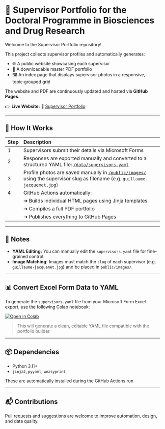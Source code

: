 # 🧬 Supervisor Portfolio for the Doctoral Programme in Biosciences and Drug Research

Welcome to the Supervisor Portfolio repository!

This project collects supervisor profiles and automatically generates:
- 🌐 A public website showcasing each supervisor
- 📄 A downloadable master PDF portfolio
- 🖼️ An index page that displays supervisor photos in a responsive, topic‑grouped grid

The website and PDF are continuously updated and hosted via **GitHub Pages**.

👉 **Live Website:** 🔗 [Supervisor Portfolio](https://aaugs-dp-biosciences-and-drug-research.github.io/supervisor-portfolio/)

---

## 🚀 How It Works

| Step | Description |
|:----|:------------|
| 1 | Supervisors submit their details via Microsoft Forms |
| 2 | Responses are exported manually and converted to a structured YAML file: [`/data/supervisors.yaml`](data/supervisors.yaml) |
| 3 | Profile photos are saved manually in [`/public/images/`](public/images/) using the supervisor slug as filename (e.g. `guillaume-jacquemet.jpg`) |
| 4 | GitHub Actions automatically: |
|    | ➔ Builds individual HTML pages using Jinja templates |
|    | ➔ Compiles a full PDF portfolio |
|    | ➔ Publishes everything to GitHub Pages |

---

## 🧾 Notes

- **YAML Editing:** You can manually edit the `supervisors.yaml` file for fine-grained control.
- **Image Matching:** Images must match the `slug` of each supervisor (e.g. `guillaume-jacquemet.jpg`) and be placed in `public/images/`.

---

## 📊 Convert Excel Form Data to YAML

To generate the `supervisors.yaml` file from your Microsoft Form Excel export, use the following Colab notebook:

[![Open In Colab](https://colab.research.google.com/assets/colab-badge.svg)](https://colab.research.google.com/github/AAUGS-DP-Biosciences-and-Drug-Research/supervisor-portfolio/blob/main/Convert_Excel_Supervisor_Data_to_YAML.ipynb)

> This will generate a clean, editable YAML file compatible with the portfolio builder.

---

## 📦 Dependencies

- Python 3.11+
- `jinja2`, `pyyaml`, `weasyprint`

These are automatically installed during the GitHub Actions run.

---

## 📬 Contributions

Pull requests and suggestions are welcome to improve automation, design, and data quality.
